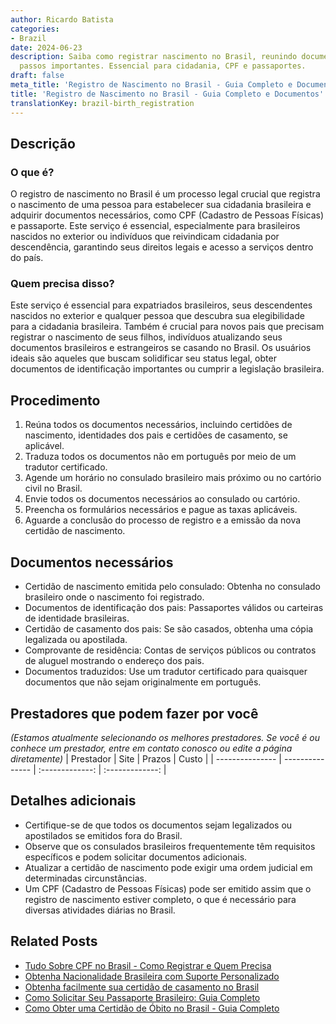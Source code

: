 ```yaml
---
author: Ricardo Batista
categories:
- Brazil
date: 2024-06-23
description: Saiba como registrar nascimento no Brasil, reunindo documentos e seguindo
  passos importantes. Essencial para cidadania, CPF e passaportes.
draft: false
meta_title: 'Registro de Nascimento no Brasil - Guia Completo e Documentos'
title: 'Registro de Nascimento no Brasil - Guia Completo e Documentos'
translationKey: brazil-birth_registration
---
```



## Descrição
### O que é?
O registro de nascimento no Brasil é um processo legal crucial que registra o nascimento de uma pessoa para estabelecer sua cidadania brasileira e adquirir documentos necessários, como CPF (Cadastro de Pessoas Físicas) e passaporte. Este serviço é essencial, especialmente para brasileiros nascidos no exterior ou indivíduos que reivindicam cidadania por descendência, garantindo seus direitos legais e acesso a serviços dentro do país.

### Quem precisa disso?
Este serviço é essencial para expatriados brasileiros, seus descendentes nascidos no exterior e qualquer pessoa que descubra sua elegibilidade para a cidadania brasileira. Também é crucial para novos pais que precisam registrar o nascimento de seus filhos, indivíduos atualizando seus documentos brasileiros e estrangeiros se casando no Brasil. Os usuários ideais são aqueles que buscam solidificar seu status legal, obter documentos de identificação importantes ou cumprir a legislação brasileira.

## Procedimento

1. Reúna todos os documentos necessários, incluindo certidões de nascimento, identidades dos pais e certidões de casamento, se aplicável.
2. Traduza todos os documentos não em português por meio de um tradutor certificado.
3. Agende um horário no consulado brasileiro mais próximo ou no cartório civil no Brasil.
4. Envie todos os documentos necessários ao consulado ou cartório.
5. Preencha os formulários necessários e pague as taxas aplicáveis.
6. Aguarde a conclusão do processo de registro e a emissão da nova certidão de nascimento.

## Documentos necessários

- Certidão de nascimento emitida pelo consulado: Obtenha no consulado brasileiro onde o nascimento foi registrado.
- Documentos de identificação dos pais: Passaportes válidos ou carteiras de identidade brasileiras.
- Certidão de casamento dos pais: Se são casados, obtenha uma cópia legalizada ou apostilada.
- Comprovante de residência: Contas de serviços públicos ou contratos de aluguel mostrando o endereço dos pais.
- Documentos traduzidos: Use um tradutor certificado para quaisquer documentos que não sejam originalmente em português.

## Prestadores que podem fazer por você
_(Estamos atualmente selecionando os melhores prestadores. Se você é ou conhece um prestador, entre em contato conosco ou edite a página diretamente)_
| Prestador        |     Site     |     Prazos    |       Custo      |
| --------------- | --------------- |  :-------------: | :-------------: |

## Detalhes adicionais

- Certifique-se de que todos os documentos sejam legalizados ou apostilados se emitidos fora do Brasil.
- Observe que os consulados brasileiros frequentemente têm requisitos específicos e podem solicitar documentos adicionais.
- Atualizar a certidão de nascimento pode exigir uma ordem judicial em determinadas circunstâncias. 
- Um CPF (Cadastro de Pessoas Físicas) pode ser emitido assim que o registro de nascimento estiver completo, o que é necessário para diversas atividades diárias no Brasil.
## Related Posts

- [Tudo Sobre CPF no Brasil - Como Registrar e Quem Precisa](https://tramitit.com/pt/guides/brazil/cadastro_de_pessoas_f%C3%ADsicas/)
- [Obtenha Nacionalidade Brasileira com Suporte Personalizado](https://tramitit.com/pt/guides/brazil/solicita%C3%A7%C3%A3o_de_nacionalidade/)
- [Obtenha facilmente sua certidão de casamento no Brasil](https://tramitit.com/pt/guides/brazil/certid%C3%A3o_de_casamento/)
- [Como Solicitar Seu Passaporte Brasileiro: Guia Completo](https://tramitit.com/pt/guides/brazil/emiss%C3%A3o_de_passaporte/)
- [Como Obter uma Certidão de Óbito no Brasil - Guia Completo](https://tramitit.com/pt/guides/brazil/certid%C3%A3o_de_%C3%B3bito/)